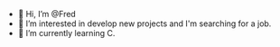 - 👋 Hi, I’m @Fred
- 👀 I’m interested in develop new projects and I'm searching for a job.
- 🌱 I’m currently learning C.
